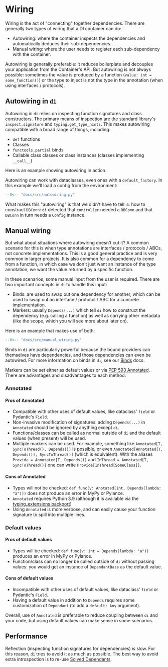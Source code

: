 # Wiring

Wiring is the act of "connecting" together dependencies.
There are generally two types of wiring that a DI container can do:

- Autowiring: where the container inspects the dependencies and automatically deduces their sub-dependencies.
- Manual wiring: where the user needs to register each sub-dependency with the container.

Autowiring is generally preferable: it reduces boilerplate and decouples your application from the Container's API.
But autowiring is not always possible: sometimes the value is produced by a function (`value: int = some_function()`) or the type to inject is not the type in the annotation (when using interfaces / protocols).

## Autowiring in `di`

Autowiring in `di` relies on inspecting function signatures and class constructors.
The primary means of inspection are the standard library's `inspect.signature` and `typing.get_type_hints`.
This makes autowiring compatible with a broad range of things, including:

- `def` functions
- Classes
- `functools.partial` binds
- Callable class classes or class instances (classes implementing `__call__`)

Here is an example showing autowiring in action.

Autowiring can work with dataclasses, even ones with a `default_factory`.
In this example we'll load a config from the environment:

```Python
--8<-- "docs/src/autowiring.py"
```

What makes this "autowiring" is that we didn't have to tell `di` how to construct `DBConn`: `di` detected that `controller` needed a `DBConn` and that `DBConn` in turn needs a `Config` instance.

## Manual wiring

But what about situations where autowiring doesn't cut it?
A common scenario for this is when type annotations are interfaces / protocols / ABCs, not concrete implementations. This is a good general practice and is very common in larger projects.
It is also common for a dependency to come from a function, in which case we don't just want an instance of the type annotation, we want the value returned by a specific function.

In these scenarios, some manual input from the user is required.
There are two important concepts in `di` to handle this input:

- Binds: are used to swap out one dependency for another, which can be used to swap out an interface / protocol / ABC for a concrete implementation.
- Markers: usually `Depends(...)` which tell `di` how to construct the dependency (e.g. calling a function) as well as carrying other metadata (like the scope, which you will see more about later on).

Here is an example that makes use of both:

```Python
--8<-- "docs/src/manual_wiring.py"
```

Binds in `di` are particularly powerful because the bound providers can themselves have dependencies, and those dependencies can even be autowired.
For more information on binds in `di`, see our [Binds] docs.

Markers can be set either as default values or via [PEP 593 Annotated].
There are advantages and disadvantages to each method:

### Annotated

#### Pros of Annotated

- Compatible with other uses of default values, like dataclass' `field` or Pydantic's `Field`.
- Non-invasive modification of signatures: adding `Depends(...)` in `Annotated` should be ignored by anything except `di`.
- Functions/classes can be called as normal outside of `di` and the default values (when present) will be used.
- Multiple markers can be used. For example, something like `Annotated[T, SyncToThread(), Depends()]` is possible, or even `Annotated[Annotated[T, Depends()], SyncToThread()]` (which is equivalent). With the aliases `Provide = Annotated[T, Depends()]` and `InThread = Annotated[T, SyncToThread()]` one can write `Provide[InThread[SomeClass]]`.

#### Cons of Annotated

- Types will not be checked: `def func(v: Anotated[int, Depends(lambda: "a")])` does not produce an error in MyPy or Pylance.
- `Annotated` requires Python 3.9 (although it is available via the [typing_extensions backport])
- Using `Annotated` is more verbose, and can easily cause your function signature to spill into multiple lines.

### Default values

#### Pros of default values

- Types will be checked: `def func(v: int = Depends(lambda: "a"))` produces an error in MyPy or Pylance.
- Function/class can no longer be called outside of `di` without passing values: you would get an instance of `DependantBase` as the default value.

#### Cons of default values

- Incompatible with other uses of default values, like dataclass' `field` or Pydantic's `Field`.
- Having a default value in addition to `Depends` requires some customization of `Dependant` (to add a `default: Any` argument).

Overall, use of `Annotated` is preferable to reduce coupling between `di` and your code, but using default values can make sense in some scenarios.

## Performance

Reflection (inspecting function signatures for dependencies) *is* slow.
For this reason, `di` tries to avoid it as much as possible.
The best way to avoid extra introspection is to re-use [Solved Dependants].

[Solved Dependants]: solving.md#SolvedDependant
[binds]: binds.md
[PEP 593 Annotated]: https://www.python.org/dev/peps/pep-0593/
[typing_extensions backport]: https://pypi.org/project/typing-extensions/
